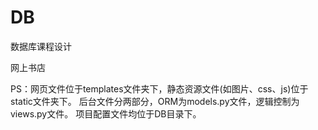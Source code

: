 # DB
数据库课程设计

网上书店

PS：网页文件位于templates文件夹下，静态资源文件(如图片、css、js)位于static文件夹下。
后台文件分两部分，ORM为models.py文件，逻辑控制为views.py文件。
项目配置文件均位于DB目录下。

